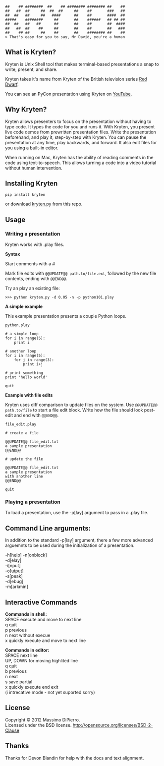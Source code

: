 ````
##    ## ########  ##    ## ######## ######## ##    ## 
##   ##  ##     ##  ##  ##     ##    ##       ###   ## 
##  ##   ##     ##   ####      ##    ##       ####  ## 
#####    ########     ##       ##    ######   ## ## ## 
##  ##   ##   ##      ##       ##    ##       ##  #### 
##   ##  ##    ##     ##       ##    ##       ##   ### 
##    ## ##     ##    ##       ##    ######## ##    ##
> That's easy for you to say, Mr David, you're a human
````

## What is Kryten?

Kryten is Unix Shell tool that makes terminal-based presentations a snap to write, present, and share.

Kryten takes it's name from Kryten of the British television series [Red Dwarf](http://www.youtube.com/watch?v=CrUuuyg0Y54).

You can see an PyCon presentation using Kryten on [YouTube](http://www.youtube.com/watch?v=M5IPlMe83yI).

## Why Kryten?

Kryten allows presenters to focus on the presentation without having to type code. It types the code for you and runs it. With Kryten, you present live code demos from prewritten presentation files. Write the presentation beforehand, and play it, step-by-step with Kryten. You can pause the presentation at any time, play backwards, and forward. It also edit files for you using a built-in editor.

When running on Mac, Kryten has the ability of reading comments in the code using text-to-speech. 
This allows turning a code into a video tutorial without human intervention.

## Installing Kryten  
	
    pip install kryten

or download [kryten.py](https://github.com/mdipierro/kryten/blob/master/kryten.py) from this repo.
	

## Usage

### Writing a presentation

Kryten works with .play files.

**Syntax**

Start comments with a #

Mark file edits with `@@UPDATE@@ path.to/file.ext`, followed by the new file contents, ending with `@@END@@`.

Try an play an existing file:

    >>> python kryten.py -d 0.05 -n -p python101.play

**A simple example**

This example presentation presents a couple Python loops.
    
`python.play`

```
# a simple loop
for i in range(5):
    print i

# another loop
for i in range(5):
    for j in range(3):
        print i+j

# print something
print 'hello world'

quit
```

**Example with file edits**

Kryten uses diff comparison to update files on the system. Use `@@UPDATE@@ path.to/file` to start a file edit block. Write how the file should look post-edit and end with `@@END@@`.

`file_edit.play`

```
# create a file

@@UPDATE@@ file_edit.txt
a sample presentation
@@END@@

# update the file

@@UPDATE@@ file_edit.txt
a sample presentation
with another line
@@END@@

quit
```

### Playing a presentation

To load a presentation, use the -p[lay] argument to pass in a .play file.

## Command Line arguments:

In addition to the standard -p[lay] argument, there a few more advanced arguemnts to be used during the initialization of a presentation.

-h[help]
-n[onblock]  
-d[elay]  
-i[nput]  
-o[utput]  
-s[peak]  
-d[ebug]  
-m[arkmin]

## Interactive Commands

__Commands in shell:__  
SPACE execute and move to next line  
q quit  
p previous  
n next without execue  
x quickly execute and move to next line  

__Commands in editor:__  
SPACE next line  
UP, DOWN for moving highlited line  
q quit  
b previous  
n next  
s save partial  
x quickly execute end exit  
(i intrecative mode - not yet suported sorry)
	
## License

Copyright © 2012 Massimo DiPierro.  
Licensed under the BSD license.
<http://opensource.org/licenses/BSD-2-Clause>

## Thanks

Thanks for Devon Blandin for help with the docs and text alignment. 